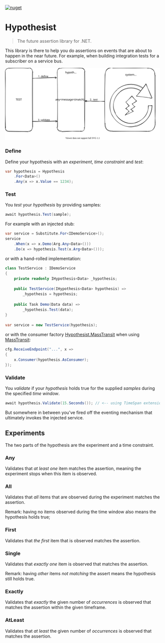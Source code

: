 [![nuget](https://img.shields.io/nuget/v/Hypothesist.svg)](https://www.nuget.org/packages/Hypothesist/)

# Hypothesist

> The future assertion library for .NET.

This library is there to help you do assertions on events that are about to happen in the near future.
For example, when building integration tests for a subscriber on a service bus.

![schema](docs/img/hypothesize.svg)

### Define

Define your hypothesis with an _experiment_, _time constraint_ and _test_:

```c#
var hypothesis = Hypothesis
    .For<Data>()
    .Any(x => x.Value == 1234);
```

### Test

You _test_ your _hypothesis_ by providing samples:

```c#
await hypothesis.Test(sample);
```

For example with an injected stub:

```c#
var service = Substitute.For<IDemoService>();
service
    .When(x => x.Demo(Arg.Any<Data>()))
    .Do(x => hypothesis.Test(x.Arg<Data>()));
```

or with a hand-rolled implementation:

```c#
class TestService : IDemoService
{
    private readonly IHypothesis<Data> _hypothesis;

    public TestService(IHypothesis<Data> hypothesis) => 
        _hypothesis = hypothesis;

    public Task Demo(Data data) =>
        _hypothesis.Test(data);
}

var service = new TestService(hypothesis);
```

or with the consumer factory [Hypothesist.MassTransit](https://www.nuget.org/packages/Hypothesist.MassTransit/) when using [MassTransit](https://masstransit-project.com):

```c#
cfg.ReceiveEndpoint("...", x =>
{
    x.Consumer(hypothesis.AsConsumer);
});
```

### Validate

You _validate_ if your _hypothesis_ holds true for the supplied _samples_ during the specified _time window_.

```c#
await hypothesis.Validate(15.Seconds()); // <-- using TimeSpan extension from FluentAssertions
```

But somewhere in between you've fired off the eventing mechanism that ultimately invokes the injected service.

## Experiments

The two parts of the hypothesis are the experiment and a time constraint.

### Any

Validates that _at least one_ item matches the assertion, meaning the experiment stops when this item is observed.

### All

Validates that _all_ items that are observed during the experiment matches the assertion.

Remark: having no items observed during the time window also means the hypothesis holds true;

### First

Validates that _the first_ item that is observed matches the assertion.

### Single

Validates that _exactly one_ item is observed that matches the assertion.

Remark: having _other_ items _not matching_ the assert means the hypothesis still holds true.

### Exactly

Validates that _exactly_ the given number of _occurrences_ is observed that matches the assertion within the given timeframe.

### AtLeast

Validates that _at least_ the given number of _occurrences_ is observed that matches the assertion.